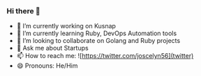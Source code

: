 ### Hi there 👋

- 🔭 I’m currently working on Kusnap
- 🌱 I’m currently learning Ruby, DevOps Automation tools
- 👯 I’m looking to collaborate on Golang and Ruby projects
- 💬 Ask me about Startups
- 📫 How to reach me: ![https://twitter.com/joscelyn56](twitter)
- 😄 Pronouns: He/Him
